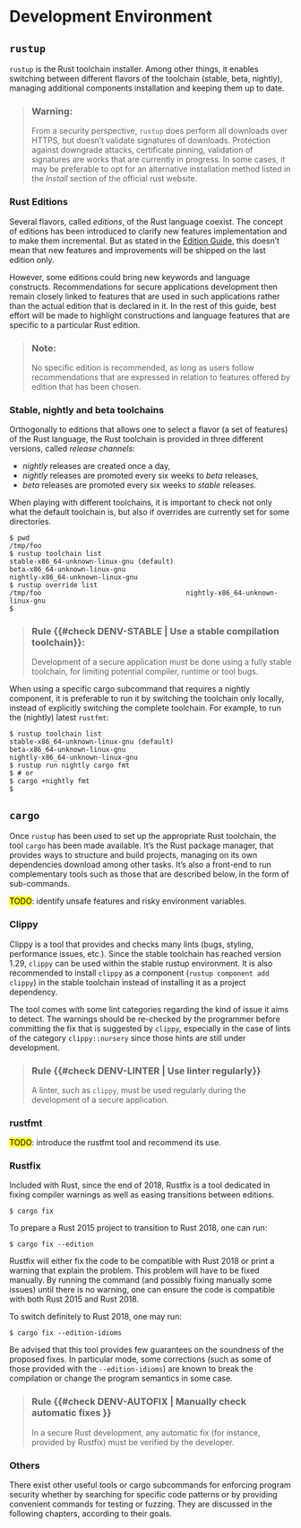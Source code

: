 # Development Environment

## `rustup`

`rustup` is the Rust toolchain installer. Among other things, it enables
switching between different flavors of the toolchain (stable, beta, nightly),
managing additional components installation and keeping them up to date.

> ### Warning:
> From a security perspective, `rustup` does perform all downloads over HTTPS,
> but doesn’t validate signatures of downloads. Protection against downgrade
> attacks, certificate pinning, validation of signatures are works that are
> currently in progress. In some cases, it may be preferable to opt for
> an alternative installation method listed in the *Install* section of the
> official rust website.

### Rust Editions

Several flavors, called *editions*, of the Rust language coexist.
The concept of editions has been introduced to clarify new features
implementation and to make them incremental. But as stated in the
[Edition Guide](https://rust-lang-nursery.github.io/edition-guide/editions/index.html),
this doesn’t mean that new features and improvements will be shipped on
the last edition only.

However, some editions could bring new keywords and language constructs.
Recommendations for secure applications development then remain closely
linked to features that are used in such applications rather than the actual
edition that is declared in it.
In the rest of this guide, best effort will be made to highlight constructions
and language features that are specific to a particular Rust edition.

> ### Note:
> No specific edition is recommended, as long as users follow recommendations
> that are expressed in relation to features offered by edition that has been
> chosen.

### Stable, nightly and beta toolchains

Orthogonally to editions that allows one to select a flavor (a set of features)
of the Rust language, the Rust toolchain is provided in three different
versions, called *release channels*:

- *nightly* releases are created once a day,
- *nightly* releases are promoted every six weeks to *beta* releases,
- *beta* releases are promoted every six weeks to *stable* releases.

When playing with different toolchains, it is important to check not only what
the default toolchain is, but also if overrides are currently set for some
directories.

```shell
$ pwd
/tmp/foo
$ rustup toolchain list
stable-x86_64-unknown-linux-gnu (default)
beta-x86_64-unknown-linux-gnu
nightly-x86_64-unknown-linux-gnu
$ rustup override list
/tmp/foo                                	nightly-x86_64-unknown-linux-gnu
$
```

> ### Rule {{#check DENV-STABLE | Use a stable compilation toolchain}}:
> Development of a secure application must be done using a fully stable
> toolchain, for limiting potential compiler, runtime or tool bugs.

When using a specific cargo subcommand that requires a nightly component,
it is preferable to run it by switching the toolchain only locally, instead
of explicitly switching the complete toolchain. For example, to run the
(nightly) latest `rustfmt`:

```shell
$ rustup toolchain list
stable-x86_64-unknown-linux-gnu (default)
beta-x86_64-unknown-linux-gnu
nightly-x86_64-unknown-linux-gnu
$ rustup run nightly cargo fmt
$ # or
$ cargo +nightly fmt
$
```

## `cargo`

Once `rustup` has been used to set up the appropriate Rust toolchain, the
tool `cargo` has been made available. It’s the Rust package manager, that
provides ways to structure and build projects, managing on its own dependencies
download among other tasks. It’s also a front-end to run complementary tools such
as those that are described below, in the form of sub-commands.

<mark>TODO</mark>: identify unsafe features and risky environment variables.

### Clippy

Clippy is a tool that provides and checks many lints (bugs, styling, performance
issues, etc.). Since the stable toolchain has reached version 1.29, `clippy` can
be used within the stable rustup environment. It is also recommended
to install `clippy` as a component (`rustup component add clippy`) in the
stable toolchain instead of installing it as a project dependency.

The tool comes with some lint categories regarding the kind of issue it aims to
detect. The warnings should be re-checked by the programmer before committing
the fix that is suggested by `clippy`, especially in the case of lints of the
category `clippy::nursery` since those hints are still under development.

> ### Rule {{#check DENV-LINTER | Use linter regularly}}
>
> A linter, such as `clippy`, must be used regularly during the development of
> a secure application.

### rustfmt

<mark>TODO</mark>: introduce the rustfmt tool and recommend its use.

### Rustfix

Included with Rust, since the end of 2018, Rustfix is a tool dedicated in fixing
compiler warnings as well as easing transitions between editions.

```shell
$ cargo fix
```

To prepare a Rust 2015 project to transition to Rust 2018, one can run:

```shell
$ cargo fix --edition
```

Rustfix will either fix the code to be compatible with Rust 2018 or print
a warning that explain the problem. This problem will have to be fixed manually.
By running the command (and possibly fixing manually some issues) until there
is no warning, one can ensure the code is compatible with both Rust 2015 and
Rust 2018.

To switch definitely to Rust 2018, one may run:

```shell
$ cargo fix --edition-idioms
```

Be advised that this tool provides few guarantees on the soundness of the
proposed fixes. In particular mode, some corrections (such as some of those
provided with the `--edition-idioms`) are known to break the compilation
or change the program semantics in some case.

> ### Rule {{#check DENV-AUTOFIX | Manually check automatic fixes }}
>
> In a secure Rust development, any automatic fix (for instance, provided by
> Rustfix) must be verified by the developer.

### Others

There exist other useful tools or cargo subcommands for enforcing program
security whether by searching for specific code patterns or by providing
convenient commands for testing or fuzzing. They are discussed in the following
chapters, according to their goals.
